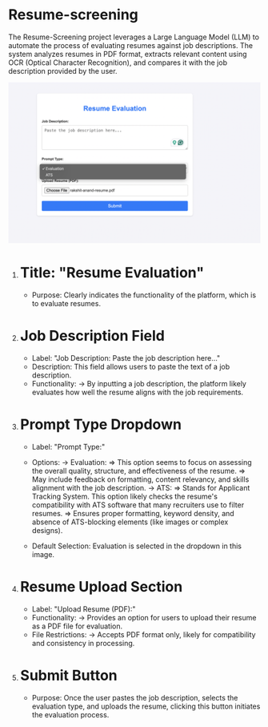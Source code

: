 # Resume-screening
The Resume-Screening project leverages a Large Language Model (LLM) to automate the process of evaluating resumes against job descriptions. The system analyzes resumes in PDF format, extracts relevant content using OCR (Optical Character Recognition), and compares it with the job description provided by the user. 

![Resume-Screening Logo](demosnap.png)

1. # Title: "Resume Evaluation"
   - Purpose: Clearly indicates the functionality of the platform, which is to evaluate resumes.

2. # Job Description Field
   - Label: "Job Description: Paste the job description here…"
   - Description: This field allows users to paste the text of a job description.
   - Functionality:
      -> By inputting a job description, the platform likely evaluates how well the resume aligns with the job requirements.

3. # Prompt Type Dropdown
   - Label: "Prompt Type:"
   - Options:
      -> Evaluation:
        => This option seems to focus on assessing the overall quality, structure, and effectiveness of the resume.
        => May include feedback on formatting, content relevancy, and skills alignment with the job description.
     -> ATS:
        => Stands for Applicant Tracking System. This option likely checks the resume's compatibility with ATS software that many recruiters use to filter resumes.
        => Ensures proper formatting, keyword density, and absence of ATS-blocking elements (like images or complex designs).
     
   - Default Selection: Evaluation is selected in the dropdown in this image.
  
4. # Resume Upload Section
   - Label: "Upload Resume (PDF):"
   - Functionality:
      -> Provides an option for users to upload their resume as a PDF file for evaluation.
   - File Restrictions:
      -> Accepts PDF format only, likely for compatibility and consistency in processing.

5. # Submit Button
   - Purpose: Once the user pastes the job description, selects the evaluation type, and uploads the resume, clicking this button initiates the evaluation process.
